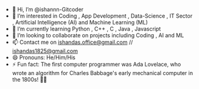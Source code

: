 - 👋 Hi, I’m @ishannn-Gitcoder
- 👀 I’m interested in Coding , App Development , Data-Science , IT Sector , Artificial Intelligence (AI) and Machine Learning (ML)
- 🌱 I’m currently learning Python , C++ , C , Java , Javascript
- 💞️ I’m looking to collaborate on projects including Coding , AI and ML
- 📫 Contact me on ishandas.office@gmail.com // ishandas1825@gmail.com
- 😄 Pronouns: He/Him/His
- ⚡ Fun fact: The first computer programmer was Ada Lovelace, who wrote an algorithm for Charles Babbage's early mechanical computer in the 1800s! 👩‍💻

<!---
ishannn-Gitcoder/ishannn-Gitcoder is a ✨ special ✨ repository because its `README.md` (this file) appears on your GitHub profile.
You can click the Preview link to take a look at your changes.
--->
